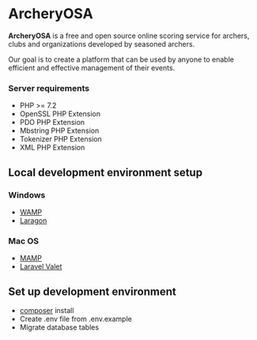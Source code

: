 # ArcheryOSA

**ArcheryOSA** is a free and open source online scoring service for archers, clubs and organizations developed by seasoned archers.

Our goal is to create a platform that can be used by anyone to enable efficient and effective management of their events.

### Server requirements

* PHP >= 7.2
* OpenSSL PHP Extension
* PDO PHP Extension
* Mbstring PHP Extension
* Tokenizer PHP Extension
* XML PHP Extension

## Local development environment setup

### Windows
* [WAMP](http://www.wampserver.com/)
* [Laragon](https://laragon.org/)

### Mac OS
* [MAMP](https://www.mamp.info/en/)
* [Laravel Valet](https://laravel.com/docs/5.5/valet)

## Set up development environment

* [composer](https://getcomposer.org/) install
* Create .env file from .env.example
* Migrate database tables
